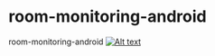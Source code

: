 # room-monitoring-android
room-monitoring-android
[![Alt text](https://img.youtube.com/vi/ZNvjW9RgofQ/hqdefault.jpg)](https://www.youtube.com/watch?v=ZNvjW9RgofQ)
